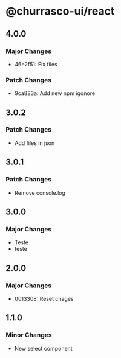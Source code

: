 # @churrasco-ui/react

## 4.0.0

### Major Changes

- 46e2f51: Fix files

### Patch Changes

- 9ca883a: Add new npm igonore

## 3.0.2

### Patch Changes

- Add files in json

## 3.0.1

### Patch Changes

- Remove console.log

## 3.0.0

### Major Changes

- Teste
- teste

## 2.0.0

### Major Changes

- 0013308: Reset chages

## 1.1.0

### Minor Changes

- New select component
